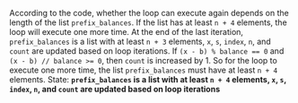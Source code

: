 According to the code, whether the loop can execute again depends on the length of the list `prefix_balances`. If the list has at least `n + 4` elements, the loop will execute one more time. At the end of the last iteration, `prefix_balances` is a list with at least `n + 3` elements, `x`, `s`, `index`, `n`, and `count` are updated based on loop iterations. If `(x - b) % balance == 0` and `(x - b) // balance >= 0`, then `count` is increased by 1. So for the loop to execute one more time, the list `prefix_balances` must have at least `n + 4` elements.
State: **`prefix_balances` is a list with at least `n + 4` elements, `x`, `s`, `index`, `n`, and `count` are updated based on loop iterations**